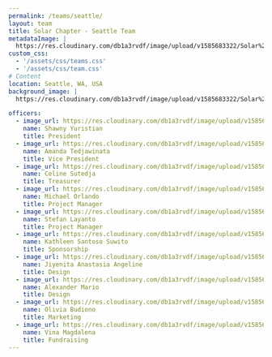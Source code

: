 ```yaml
---
permalink: /teams/seattle/
layout: team
title: Solar Chapter - Seattle Team
metadataImage: |
  https://res.cloudinary.com/db1a3rvdf/image/upload/v1585683322/Solar%20Chapter%20Website/teams_page/seattle/FALL_19_TEAM_PHOTO/seattle_team_q9wlia.jpg
custom_css:
  - '/assets/css/teams.css'
  - '/assets/css/team.css'
# Content
location: Seattle, WA, USA
background_image: |
  https://res.cloudinary.com/db1a3rvdf/image/upload/v1585683322/Solar%20Chapter%20Website/teams_page/seattle/FALL_19_TEAM_PHOTO/seattle_team_q9wlia.jpg

officers:
  - image_url: https://res.cloudinary.com/db1a3rvdf/image/upload/v1585683320/Solar%20Chapter%20Website/teams_page/seattle/FALL_19_TEAM_PHOTO/Shawny_Yuristian_ixhcqx.png
    name: Shawny Yuristian
    title: President
  - image_url: https://res.cloudinary.com/db1a3rvdf/image/upload/v1585683321/Solar%20Chapter%20Website/teams_page/seattle/FALL_19_TEAM_PHOTO/Amanda_Tedjawinata_q91tob.png
    name: Amanda Tedjawinata
    title: Vice President
  - image_url: https://res.cloudinary.com/db1a3rvdf/image/upload/v1585683321/Solar%20Chapter%20Website/teams_page/seattle/FALL_19_TEAM_PHOTO/Celine_Sutedja_jl0loa.png
    name: Celine Sutedja
    title: Treasurer
  - image_url: https://res.cloudinary.com/db1a3rvdf/image/upload/v1585683323/Solar%20Chapter%20Website/teams_page/seattle/FALL_19_TEAM_PHOTO/Michael_Orlando_j5szth.png
    name: Michael Orlando
    title: Project Manager
  - image_url: https://res.cloudinary.com/db1a3rvdf/image/upload/v1585683321/Solar%20Chapter%20Website/teams_page/seattle/FALL_19_TEAM_PHOTO/Stefan_Layanto_povhx4.png
    name: Stefan Layanto
    title: Project Manager
  - image_url: https://res.cloudinary.com/db1a3rvdf/image/upload/v1585683321/Solar%20Chapter%20Website/teams_page/seattle/FALL_19_TEAM_PHOTO/Kathleen_Santoso_Suwito_q89nmv.png
    name: Kathleen Santoso Suwito
    title: Sponsorship
  - image_url: https://res.cloudinary.com/db1a3rvdf/image/upload/v1585683322/Solar%20Chapter%20Website/teams_page/seattle/FALL_19_TEAM_PHOTO/Jiyenita_Anastasia_Angeline_qx5fse.png
    name: Jiyenita Anastasia Angeline
    title: Design
  - image_url: https://res.cloudinary.com/db1a3rvdf/image/upload/v1585683320/Solar%20Chapter%20Website/teams_page/seattle/FALL_19_TEAM_PHOTO/Alexander_Mario_av0klj.png
    name: Alexander Mario
    title: Design
  - image_url: https://res.cloudinary.com/db1a3rvdf/image/upload/v1585683320/Solar%20Chapter%20Website/teams_page/seattle/FALL_19_TEAM_PHOTO/Olivia_Budiono_milrjj.png
    name: Olivia Budiono
    title: Marketing
  - image_url: https://res.cloudinary.com/db1a3rvdf/image/upload/v1585683321/Solar%20Chapter%20Website/teams_page/seattle/FALL_19_TEAM_PHOTO/Vina_Magdalena_tdv3rp.png
    name: Vina Magdalena
    title: Fundraising
---
```


